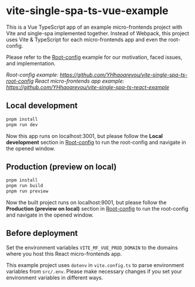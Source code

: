 # vite-single-spa-ts-vue-example

This is a Vue TypeScript app of an example micro-frontends project with Vite and single-spa implemented together.
Instead of Webpack, this project uses Vite & TypeScript for each micro-frontends app and even the root-config.

Please refer to the [Root-config](https://github.com/YHhaoareyou/vite-single-spa-ts-root-config) example for our motivation, faced issues, and implementation.

*Root-config example: https://github.com/YHhaoareyou/vite-single-spa-ts-root-config*
*React micro-frontends app example: https://github.com/YHhaoareyou/vite-single-spa-ts-react-example*

## Local development

```sh
pnpm install
pnpm run dev
```

Now this app runs on localhost:3001, but please follow the **Local development** section in [Root-config](https://github.com/YHhaoareyou/vite-single-spa-ts-root-config) to run the root-config and navigate in the opened window.

## Production (preview on local)

```sh
pnpm install
pnpm run build
pnpm run preview
```

Now the built project runs on localhost:9001, but please follow the **Production (preview on local)** section in [Root-config](https://github.com/YHhaoareyou/vite-single-spa-ts-root-config) to run the root-config and navigate in the opened window.

## Before deployment

Set the environment variables `VITE_MF_VUE_PROD_DOMAIN` to the domains where you host this React micro-frontends app.

This example project uses `dotenv` in `vite.config.ts` to parse environment variables from `src/.env`. Please make necessary changes if you set your environment variables in different ways.